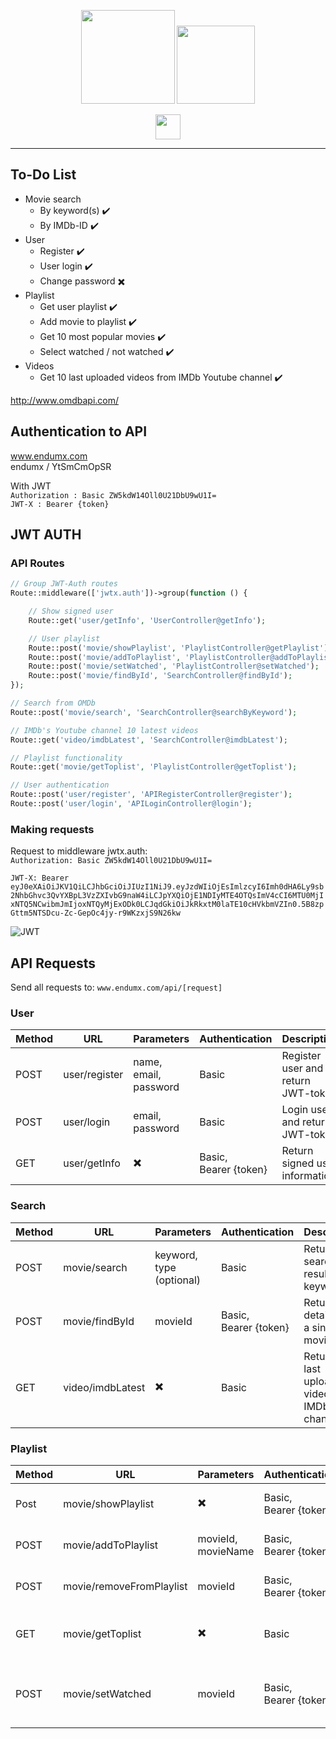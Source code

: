 
<p align="center">
  <img height="150px" src="https://media.discordapp.net/attachments/499833921513586688/512349750163669004/movieappsmall.png">
   <img height="125px" src="https://media.discordapp.net/attachments/499833921513586688/512350532401233930/movieapptransparent.png">
</p>
<p align="center">
    <img height="40px" src="https://cdn.worldvectorlogo.com/logos/angular-3.svg">
</p>

***


## To-Do List

* Movie search
    * By keyword(s) ✔️	
    * By IMDb-ID ✔️
* User
    * Register ✔️
    * User login ✔️
    * Change password ✖️
* Playlist
    * Get user playlist ✔️
    * Add movie to playlist ✔️
    * Get 10 most popular movies ✔️
    * Select watched / not watched ✔️
* Videos
    * Get 10 last uploaded videos from IMDb Youtube channel ✔️

http://www.omdbapi.com/

## Authentication to API

www.endumx.com  
endumx / YtSmCmOpSR

With JWT  
`Authorization : Basic ZW5kdW14Oll0U21DbU9wU1I=`  
`JWT-X : Bearer {token}`


## JWT AUTH

### API Routes

```php
// Group JWT-Auth routes
Route::middleware(['jwtx.auth'])->group(function () {

    // Show signed user
    Route::get('user/getInfo', 'UserController@getInfo');

    // User playlist
    Route::post('movie/showPlaylist', 'PlaylistController@getPlaylist');
    Route::post('movie/addToPlaylist', 'PlaylistController@addToPlaylist');
    Route::post('movie/setWatched', 'PlaylistController@setWatched');
    Route::post('movie/findById', 'SearchController@findById');
});

// Search from OMDb
Route::post('movie/search', 'SearchController@searchByKeyword');

// IMDb's Youtube channel 10 latest videos
Route::get('video/imdbLatest', 'SearchController@imdbLatest');

// Playlist functionality
Route::get('movie/getToplist', 'PlaylistController@getToplist');

// User authentication
Route::post('user/register', 'APIRegisterController@register');
Route::post('user/login', 'APILoginController@login');

```

### Making requests

Request to middleware jwtx.auth:  
`Authorization: Basic ZW5kdW14Oll0U21DbU9wU1I=`  
  
`JWT-X: Bearer eyJ0eXAiOiJKV1QiLCJhbGciOiJIUzI1NiJ9.eyJzdWIiOjEsImlzcyI6Imh0dHA6Ly9sb2NhbGhvc3QvYXBpL3VzZXIvbG9naW4iLCJpYXQiOjE1NDIyMTE4OTQsImV4cCI6MTU0MjIxNTQ5NCwibmJmIjoxNTQyMjExODk0LCJqdGkiOiJkRkxtM0laTE10cHVkbmVZIn0.5B8zpGttm5NTSDcu-Zc-GepOc4jy-r9WKzxjS9N26kw`

![JWT](https://media.discordapp.net/attachments/499833921513586688/512304344461475851/unknown.png)

## API Requests

Send all requests to:
`www.endumx.com/api/[request]`

### User 

| Method | URL | Parameters | Authentication | Description |
|--------|-----|------------|----------------|-------------|
| POST | user/register | name, email, password | Basic | Register user and return JWT-token |
| POST | user/login | email, password | Basic | Login user and return JWT-token |
| GET | user/getInfo | ✖️ | Basic,<br>Bearer {token} | Return signed user information |

### Search

| Method | URL | Parameters | Authentication | Description |
|--------|-----|------------|----------------|-------------|
| POST | movie/search | keyword,<br> type (optional) | Basic | Returns search results by keyword |
| POST | movie/findById | movieId | Basic,<br>Bearer {token} | Returns all details from a single movie |
| GET | video/imdbLatest | ✖️ | Basic | Returns 10 last uploaded videos from IMDb channel |

### Playlist

| Method | URL | Parameters | Authentication | Description |
|--------|-----|------------|----------------|-------------|
| Post | movie/showPlaylist | ✖️ | Basic, <br>Bearer {token} | Returns signed user own playlist |
| POST | movie/addToPlaylist | movieId,<br>movieName | Basic, <br>Bearer {token} | Saves item to user own playlist |
| POST | movie/removeFromPlaylist | movieId | Basic,<br>Bearer {token} | Removes item from playlist |
| GET | movie/getToplist | ✖️ | Basic | Return 10 most popular movies |
| POST | movie/setWatched | movieId | Basic,<br>Bearer {token} | Sets 'watched' to true if false and vice versa |
